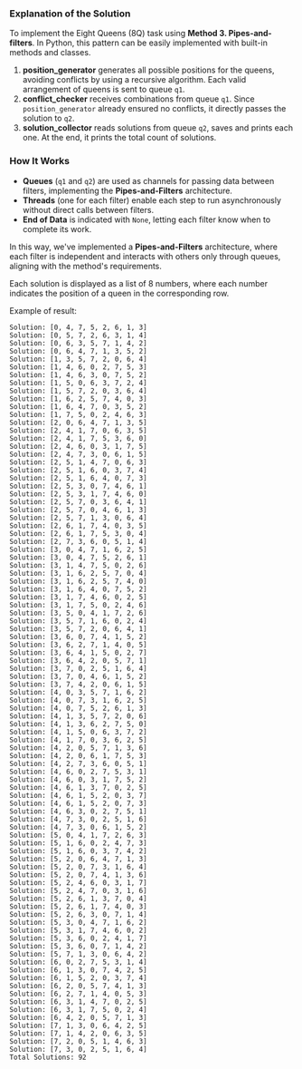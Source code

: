 
### Explanation of the Solution

To implement the Eight Queens (8Q) task using **Method 3. Pipes-and-filters**. In Python, this pattern can be easily implemented with built-in methods and classes.

1. **position_generator** generates all possible positions for the queens, avoiding conflicts by using a recursive algorithm. Each valid arrangement of queens is sent to queue `q1`.
2. **conflict_checker** receives combinations from queue `q1`. Since `position_generator` already ensured no conflicts, it directly passes the solution to `q2`.
3. **solution_collector** reads solutions from queue `q2`, saves and prints each one. At the end, it prints the total count of solutions.

### How It Works

- **Queues** (`q1` and `q2`) are used as channels for passing data between filters, implementing the **Pipes-and-Filters** architecture.
- **Threads** (one for each filter) enable each step to run asynchronously without direct calls between filters.
- **End of Data** is indicated with `None`, letting each filter know when to complete its work.

In this way, we've implemented a **Pipes-and-Filters** architecture, where each filter is independent and interacts with others only through queues, aligning with the method's requirements.

Each solution is displayed as a list of 8 numbers, where each number indicates the position of a queen in the corresponding row.

Example of result:
```
Solution: [0, 4, 7, 5, 2, 6, 1, 3]
Solution: [0, 5, 7, 2, 6, 3, 1, 4]
Solution: [0, 6, 3, 5, 7, 1, 4, 2]
Solution: [0, 6, 4, 7, 1, 3, 5, 2]
Solution: [1, 3, 5, 7, 2, 0, 6, 4]
Solution: [1, 4, 6, 0, 2, 7, 5, 3]
Solution: [1, 4, 6, 3, 0, 7, 5, 2]
Solution: [1, 5, 0, 6, 3, 7, 2, 4]
Solution: [1, 5, 7, 2, 0, 3, 6, 4]
Solution: [1, 6, 2, 5, 7, 4, 0, 3]
Solution: [1, 6, 4, 7, 0, 3, 5, 2]
Solution: [1, 7, 5, 0, 2, 4, 6, 3]
Solution: [2, 0, 6, 4, 7, 1, 3, 5]
Solution: [2, 4, 1, 7, 0, 6, 3, 5]
Solution: [2, 4, 1, 7, 5, 3, 6, 0]
Solution: [2, 4, 6, 0, 3, 1, 7, 5]
Solution: [2, 4, 7, 3, 0, 6, 1, 5]
Solution: [2, 5, 1, 4, 7, 0, 6, 3]
Solution: [2, 5, 1, 6, 0, 3, 7, 4]
Solution: [2, 5, 1, 6, 4, 0, 7, 3]
Solution: [2, 5, 3, 0, 7, 4, 6, 1]
Solution: [2, 5, 3, 1, 7, 4, 6, 0]
Solution: [2, 5, 7, 0, 3, 6, 4, 1]
Solution: [2, 5, 7, 0, 4, 6, 1, 3]
Solution: [2, 5, 7, 1, 3, 0, 6, 4]
Solution: [2, 6, 1, 7, 4, 0, 3, 5]
Solution: [2, 6, 1, 7, 5, 3, 0, 4]
Solution: [2, 7, 3, 6, 0, 5, 1, 4]
Solution: [3, 0, 4, 7, 1, 6, 2, 5]
Solution: [3, 0, 4, 7, 5, 2, 6, 1]
Solution: [3, 1, 4, 7, 5, 0, 2, 6]
Solution: [3, 1, 6, 2, 5, 7, 0, 4]
Solution: [3, 1, 6, 2, 5, 7, 4, 0]
Solution: [3, 1, 6, 4, 0, 7, 5, 2]
Solution: [3, 1, 7, 4, 6, 0, 2, 5]
Solution: [3, 1, 7, 5, 0, 2, 4, 6]
Solution: [3, 5, 0, 4, 1, 7, 2, 6]
Solution: [3, 5, 7, 1, 6, 0, 2, 4]
Solution: [3, 5, 7, 2, 0, 6, 4, 1]
Solution: [3, 6, 0, 7, 4, 1, 5, 2]
Solution: [3, 6, 2, 7, 1, 4, 0, 5]
Solution: [3, 6, 4, 1, 5, 0, 2, 7]
Solution: [3, 6, 4, 2, 0, 5, 7, 1]
Solution: [3, 7, 0, 2, 5, 1, 6, 4]
Solution: [3, 7, 0, 4, 6, 1, 5, 2]
Solution: [3, 7, 4, 2, 0, 6, 1, 5]
Solution: [4, 0, 3, 5, 7, 1, 6, 2]
Solution: [4, 0, 7, 3, 1, 6, 2, 5]
Solution: [4, 0, 7, 5, 2, 6, 1, 3]
Solution: [4, 1, 3, 5, 7, 2, 0, 6]
Solution: [4, 1, 3, 6, 2, 7, 5, 0]
Solution: [4, 1, 5, 0, 6, 3, 7, 2]
Solution: [4, 1, 7, 0, 3, 6, 2, 5]
Solution: [4, 2, 0, 5, 7, 1, 3, 6]
Solution: [4, 2, 0, 6, 1, 7, 5, 3]
Solution: [4, 2, 7, 3, 6, 0, 5, 1]
Solution: [4, 6, 0, 2, 7, 5, 3, 1]
Solution: [4, 6, 0, 3, 1, 7, 5, 2]
Solution: [4, 6, 1, 3, 7, 0, 2, 5]
Solution: [4, 6, 1, 5, 2, 0, 3, 7]
Solution: [4, 6, 1, 5, 2, 0, 7, 3]
Solution: [4, 6, 3, 0, 2, 7, 5, 1]
Solution: [4, 7, 3, 0, 2, 5, 1, 6]
Solution: [4, 7, 3, 0, 6, 1, 5, 2]
Solution: [5, 0, 4, 1, 7, 2, 6, 3]
Solution: [5, 1, 6, 0, 2, 4, 7, 3]
Solution: [5, 1, 6, 0, 3, 7, 4, 2]
Solution: [5, 2, 0, 6, 4, 7, 1, 3]
Solution: [5, 2, 0, 7, 3, 1, 6, 4]
Solution: [5, 2, 0, 7, 4, 1, 3, 6]
Solution: [5, 2, 4, 6, 0, 3, 1, 7]
Solution: [5, 2, 4, 7, 0, 3, 1, 6]
Solution: [5, 2, 6, 1, 3, 7, 0, 4]
Solution: [5, 2, 6, 1, 7, 4, 0, 3]
Solution: [5, 2, 6, 3, 0, 7, 1, 4]
Solution: [5, 3, 0, 4, 7, 1, 6, 2]
Solution: [5, 3, 1, 7, 4, 6, 0, 2]
Solution: [5, 3, 6, 0, 2, 4, 1, 7]
Solution: [5, 3, 6, 0, 7, 1, 4, 2]
Solution: [5, 7, 1, 3, 0, 6, 4, 2]
Solution: [6, 0, 2, 7, 5, 3, 1, 4]
Solution: [6, 1, 3, 0, 7, 4, 2, 5]
Solution: [6, 1, 5, 2, 0, 3, 7, 4]
Solution: [6, 2, 0, 5, 7, 4, 1, 3]
Solution: [6, 2, 7, 1, 4, 0, 5, 3]
Solution: [6, 3, 1, 4, 7, 0, 2, 5]
Solution: [6, 3, 1, 7, 5, 0, 2, 4]
Solution: [6, 4, 2, 0, 5, 7, 1, 3]
Solution: [7, 1, 3, 0, 6, 4, 2, 5]
Solution: [7, 1, 4, 2, 0, 6, 3, 5]
Solution: [7, 2, 0, 5, 1, 4, 6, 3]
Solution: [7, 3, 0, 2, 5, 1, 6, 4]
Total Solutions: 92
```
